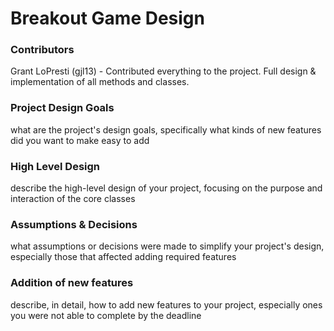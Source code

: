 Breakout Game Design
====
### Contributors

Grant LoPresti (gjl13) - Contributed everything to the project. Full design & implementation of all methods and classes.

### Project Design Goals

what are the project's design goals, specifically what kinds of new features did you want to make easy to add

### High Level Design

describe the high-level design of your project, focusing on the purpose and interaction of the core classes

### Assumptions & Decisions

what assumptions or decisions were made to simplify your project's design, especially those that affected adding required features

### Addition of new features

describe, in detail, how to add new features to your project, especially ones you were not able to complete by the deadline


